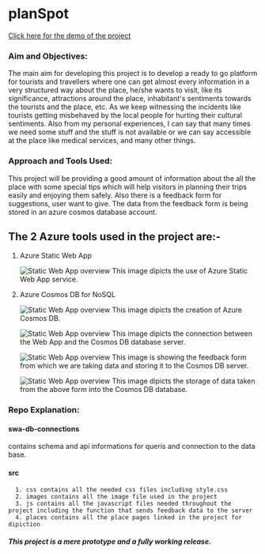 # planSpot

[Click here for the demo of the project](https://happy-cliff-03d235b00.3.azurestaticapps.net)

### Aim and Objectives:
The main aim for developing this project is to develop a ready to go platform for tourists and travellers where one can get almost every information in a very structured way about the place, he/she wants to visit, like its significance, attractions around the place, inhabitant's sentiments towards the tourists and the place, etc.
As we keep witnessing the incidents like tourists getting misbehaved by the local people for hurting their cultural sentiments. Also from my personal experiences, I can say that many times we need some stuff and the stuff is not available or we can say accessible at the place like medical services, and many other things.

### Approach and Tools Used:
This project will be providing a good amount of information about the all the place with some special tips which will help visitors in planning their trips easily and enjoying them safely. Also there is a feedback form for suggestions, user want to give. The data from the feedback form is being stored in an azure cosmos database account.

## The 2 Azure tools used in the project are:-
   1. Azure Static Web App

      ![Static Web App overview](https://github.com/me-Sandeep-65/frt-project-test/tree/master/src/images/webapp.png)
      This image dipicts the use of Azure Static Web App service.


   2. Azure Cosmos DB for NoSQL

      ![Static Web App overview](https://github.com/me-Sandeep-65/frt-project-test/tree/master/src/images/cosmosdb.png)
      This image dipicts the creation of Azure Cosmos DB.

      ![Static Web App overview](https://github.com/me-Sandeep-65/frt-project-test/tree/master/src/images/dbcon.png)
      This image dipicts the connection between the Web App and the Cosmos DB database server.

      ![Static Web App overview](https://github.com/me-Sandeep-65/frt-project-test/tree/master/src/images/form.png)
      This image is showing the feedback form from which we are taking data and storing it to the Cosmos DB server.

      ![Static Web App overview](https://github.com/me-Sandeep-65/frt-project-test/tree/master/src/images/dataexp.png)
      This image dipicts the storage of data taken from the above form into the Cosmos DB database.



### Repo Explanation:
   #### swa-db-connections
   contains schema and api informations for queris and connection to the data base.

   #### src
      1. css contains all the needed css files including style.css
      2. images contains all the image file used in the project
      3. js contains all the javascript files needed throughout the project including the function that sends feedback data to the server
      4. places contains all the place pages linked in the project for dipiction

##### This project is a mere prototype and a fully working release.
